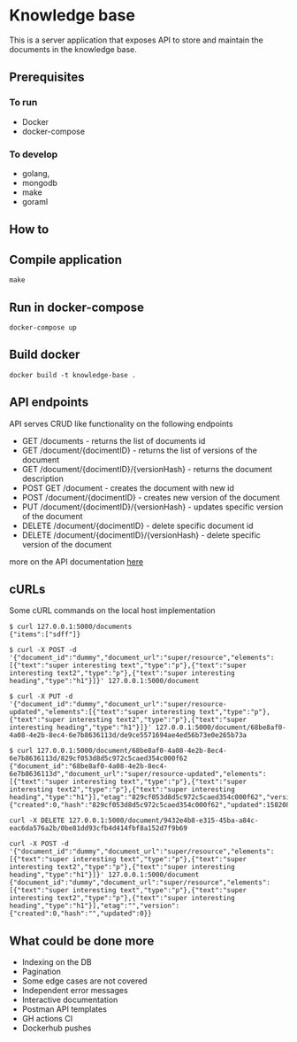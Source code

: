 # Knowledge base

This is a server application that exposes API to store and maintain the documents
in the knowledge base.

## Prerequisites

### To run

- Docker
- docker-compose

### To develop

- golang,
- mongodb
- make
- goraml

## How to  

## Compile application

```
make
```

## Run in docker-compose

```
docker-compose up
```

## Build docker

```
docker build -t knowledge-base .
```

## API endpoints

API serves CRUD like functionality on the following endpoints

- GET /documents - returns the list of documents id  
- GET /document/{docimentID} - returns the list of versions of the document
- GET /document/{docimentID}/{versionHash} - returns the document description
- POST GET /document - creates the document with new id
- POST /document/{docimentID} - creates new version of the document
- PUT /document/{docimentID}/{versionHash} - updates specific version of the document
- DELETE /document/{docimentID} - delete specific document id
- DELETE /document/{docimentID}/{versionHash} - delete specific version of the document

more on the API documentation [here](kb.raml)

## cURLs

Some cURL commands on the local host implementation

```
$ curl 127.0.0.1:5000/documents         
{"items":["sdff"]}
```

```
$ curl -X POST -d '{"document_id":"dummy","document_url":"super/resource","elements":[{"text":"super interesting text","type":"p"},{"text":"super interesting text2","type":"p"},{"text":"super interesting heading","type":"h1"}]}' 127.0.0.1:5000/document
```

```
$ curl -X PUT -d '{"document_id":"dummy","document_url":"super/resource-updated","elements":[{"text":"super interesting text","type":"p"},{"text":"super interesting text2","type":"p"},{"text":"super interesting heading","type":"h1"}]}' 127.0.0.1:5000/document/68be8af0-4a08-4e2b-8ec4-6e7b8636113d/de9ce5571694ae4ed56b73e0e265b73a
```

```
$ curl 127.0.0.1:5000/document/68be8af0-4a08-4e2b-8ec4-6e7b8636113d/829cf053d8d5c972c5caed354c000f62
{"document_id":"68be8af0-4a08-4e2b-8ec4-6e7b8636113d","document_url":"super/resource-updated","elements":[{"text":"super interesting text","type":"p"},{"text":"super interesting text2","type":"p"},{"text":"super interesting heading","type":"h1"}],"etag":"829cf053d8d5c972c5caed354c000f62","version":{"created":0,"hash":"829cf053d8d5c972c5caed354c000f62","updated":1582084366}}
```

```
curl -X DELETE 127.0.0.1:5000/document/9432e4b8-e315-45ba-a84c-eac6da576a2b/0be81dd93cfb4d414fbf8a152d7f9b69
```

```
curl -X POST -d '{"document_id":"dummy","document_url":"super/resource","elements":[{"text":"super interesting text","type":"p"},{"text":"super interesting text2","type":"p"},{"text":"super interesting heading","type":"h1"}]}' 127.0.0.1:5000/document
{"document_id":"dummy","document_url":"super/resource","elements":[{"text":"super interesting text","type":"p"},{"text":"super interesting text2","type":"p"},{"text":"super interesting heading","type":"h1"}],"etag":"","version":{"created":0,"hash":"","updated":0}}
```

## What could be done more

- Indexing on the DB
- Pagination
- Some edge cases are not covered
- Independent error messages
- Interactive documentation
- Postman API templates  
- GH actions CI
- Dockerhub pushes
